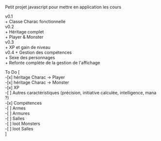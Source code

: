 Petit projet javascript pour mettre en application les cours

v0.1  
    + Classe Charac fonctionnelle  
v0.2  
    + Héritage complet  
    + Player & Monster  
v0.3  
    + XP et gain de niveau  
v0.4
    + Gestion des compétences  
    + Sexe des personnages  
    + Refonte complète de la gestion de l'affichage  

To Do
    [   
       -[x] héritage Charac -> Player  
       -[x] héritage Charac -> Monster  
       -[x] XP  
       -[ ] Autres caractéristiques (précision, initiative calculée, intelligence, mana ?)  
       -[x] Compétences  
       -[ ] Armes  
       -[ ] Armures  
       -[ ] Salles  
       -[ ] loot Monsters  
       -[ ] loot Salles  
    ]